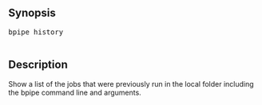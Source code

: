 ## Synopsis ##
<pre>
bpipe history<br>
</pre>

## Description ##
Show a list of the jobs that were previously run in the local folder including the bpipe command line and arguments.